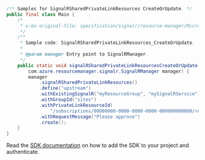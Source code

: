 ```java
/** Samples for SignalRSharedPrivateLinkResources CreateOrUpdate. */
public final class Main {
    /*
     * x-ms-original-file: specification/signalr/resource-manager/Microsoft.SignalRService/stable/2021-10-01/examples/SignalRSharedPrivateLinkResources_CreateOrUpdate.json
     */
    /**
     * Sample code: SignalRSharedPrivateLinkResources_CreateOrUpdate.
     *
     * @param manager Entry point to SignalRManager.
     */
    public static void signalRSharedPrivateLinkResourcesCreateOrUpdate(
        com.azure.resourcemanager.signalr.SignalRManager manager) {
        manager
            .signalRSharedPrivateLinkResources()
            .define("upstream")
            .withExistingSignalR("myResourceGroup", "mySignalRService")
            .withGroupId("sites")
            .withPrivateLinkResourceId(
                "/subscriptions/00000000-0000-0000-0000-000000000000/resourcegroups/myResourceGroup/providers/Microsoft.Web/sites/myWebApp")
            .withRequestMessage("Please approve")
            .create();
    }
}
```

Read the [SDK documentation](https://github.com/Azure/azure-sdk-for-java/blob/azure-resourcemanager-signalr_1.0.0-beta.3/sdk/signalr/azure-resourcemanager-signalr/README.md) on how to add the SDK to your project and authenticate.
